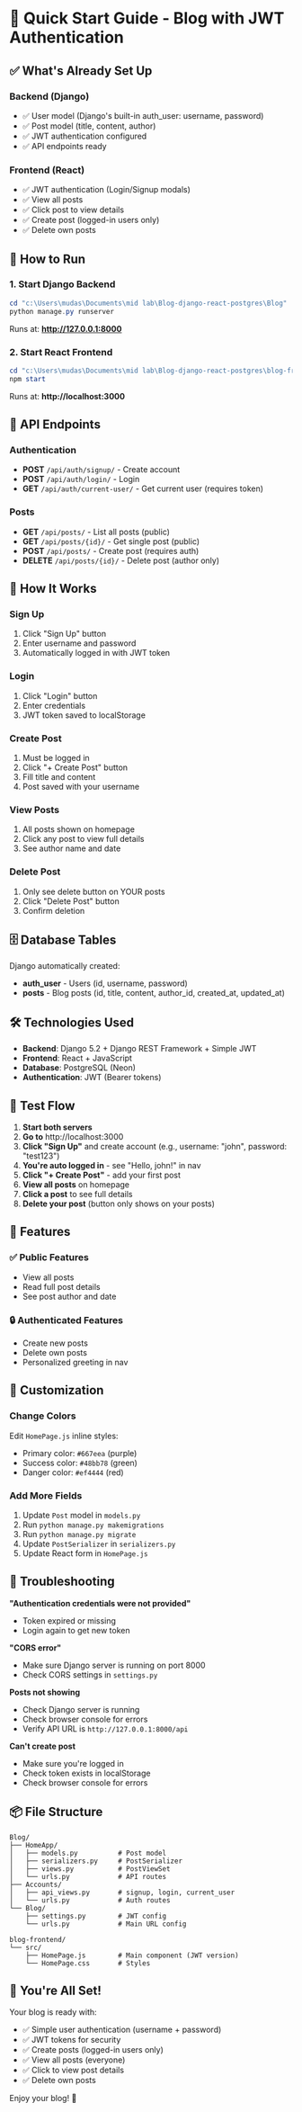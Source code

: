 # 🚀 Quick Start Guide - Blog with JWT Authentication

## ✅ What's Already Set Up

### Backend (Django)

- ✅ User model (Django's built-in auth_user: username, password)
- ✅ Post model (title, content, author)
- ✅ JWT authentication configured
- ✅ API endpoints ready

### Frontend (React)

- ✅ JWT authentication (Login/Signup modals)
- ✅ View all posts
- ✅ Click post to view details
- ✅ Create post (logged-in users only)
- ✅ Delete own posts

## 🎯 How to Run

### 1. Start Django Backend

```powershell
cd "c:\Users\mudas\Documents\mid lab\Blog-django-react-postgres\Blog"
python manage.py runserver
```

Runs at: **http://127.0.0.1:8000**

### 2. Start React Frontend

```powershell
cd "c:\Users\mudas\Documents\mid lab\Blog-django-react-postgres\blog-frontend"
npm start
```

Runs at: **http://localhost:3000**

## 📡 API Endpoints

### Authentication

- **POST** `/api/auth/signup/` - Create account
- **POST** `/api/auth/login/` - Login
- **GET** `/api/auth/current-user/` - Get current user (requires token)

### Posts

- **GET** `/api/posts/` - List all posts (public)
- **GET** `/api/posts/{id}/` - Get single post (public)
- **POST** `/api/posts/` - Create post (requires auth)
- **DELETE** `/api/posts/{id}/` - Delete post (author only)

## 🔑 How It Works

### Sign Up

1. Click "Sign Up" button
2. Enter username and password
3. Automatically logged in with JWT token

### Login

1. Click "Login" button
2. Enter credentials
3. JWT token saved to localStorage

### Create Post

1. Must be logged in
2. Click "+ Create Post" button
3. Fill title and content
4. Post saved with your username

### View Posts

1. All posts shown on homepage
2. Click any post to view full details
3. See author name and date

### Delete Post

1. Only see delete button on YOUR posts
2. Click "Delete Post" button
3. Confirm deletion

## 🗄️ Database Tables

Django automatically created:

- **auth_user** - Users (id, username, password)
- **posts** - Blog posts (id, title, content, author_id, created_at, updated_at)

## 🛠️ Technologies Used

- **Backend**: Django 5.2 + Django REST Framework + Simple JWT
- **Frontend**: React + JavaScript
- **Database**: PostgreSQL (Neon)
- **Authentication**: JWT (Bearer tokens)

## 📝 Test Flow

1. **Start both servers**
2. **Go to** http://localhost:3000
3. **Click "Sign Up"** and create account (e.g., username: "john", password: "test123")
4. **You're auto logged in** - see "Hello, john!" in nav
5. **Click "+ Create Post"** - add your first post
6. **View all posts** on homepage
7. **Click a post** to see full details
8. **Delete your post** (button only shows on your posts)

## 🎨 Features

### ✅ Public Features

- View all posts
- Read full post details
- See post author and date

### 🔒 Authenticated Features

- Create new posts
- Delete own posts
- Personalized greeting in nav

## 🔧 Customization

### Change Colors

Edit `HomePage.js` inline styles:

- Primary color: `#667eea` (purple)
- Success color: `#48bb78` (green)
- Danger color: `#ef4444` (red)

### Add More Fields

1. Update `Post` model in `models.py`
2. Run `python manage.py makemigrations`
3. Run `python manage.py migrate`
4. Update `PostSerializer` in `serializers.py`
5. Update React form in `HomePage.js`

## 🐛 Troubleshooting

**"Authentication credentials were not provided"**

- Token expired or missing
- Login again to get new token

**"CORS error"**

- Make sure Django server is running on port 8000
- Check CORS settings in `settings.py`

**Posts not showing**

- Check Django server is running
- Check browser console for errors
- Verify API URL is `http://127.0.0.1:8000/api`

**Can't create post**

- Make sure you're logged in
- Check token exists in localStorage
- Check browser console for errors

## 📦 File Structure

```
Blog/
├── HomeApp/
│   ├── models.py          # Post model
│   ├── serializers.py     # PostSerializer
│   ├── views.py           # PostViewSet
│   └── urls.py            # API routes
├── Accounts/
│   ├── api_views.py       # signup, login, current_user
│   └── urls.py            # Auth routes
└── Blog/
    ├── settings.py        # JWT config
    └── urls.py            # Main URL config

blog-frontend/
└── src/
    ├── HomePage.js        # Main component (JWT version)
    └── HomePage.css       # Styles
```

## 🚀 You're All Set!

Your blog is ready with:

- ✅ Simple user authentication (username + password)
- ✅ JWT tokens for security
- ✅ Create posts (logged-in users only)
- ✅ View all posts (everyone)
- ✅ Click to view post details
- ✅ Delete own posts

Enjoy your blog! 🎉

